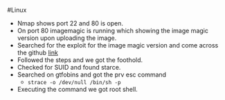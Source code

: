 #Linux 
- Nmap shows port 22 and 80 is open.
- On port 80 imagemagic is running which showing the image magic version upon uploading the image.
- Searched for the exploit for the image magic version and come across the github [link](https://github.com/ImageMagick/ImageMagick/issues/6339)
- Followed the steps and we got the foothold.
- Checked for SUID and found starce.
- Searched on gtfobins and got the prv esc command
	- `strace -o /dev/null /bin/sh -p`
- Executing the command we got root shell.